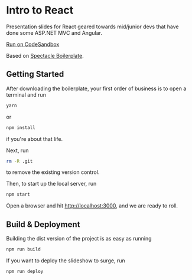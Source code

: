 # Intro to React

Presentation slides for React geared towards mid/junior devs that have done some ASP.NET MVC and Angular.

[Run on CodeSandbox](https://codesandbox.io/s/github/jimbolla/intro-to-react)

Based on [Spectacle Boilerplate](https://github.com/FormidableLabs/spectacle-boilerplate).

## Getting Started

After downloading the boilerplate, your first order of business is to open a terminal and run 
```bash
yarn
```
or 
```bash
npm install
```
if you're about that life.

Next, run 
```bash
rm -R .git
```
to remove the existing version control.

Then, to start up the local server, run
```bash
npm start
```

Open a browser and hit [http://localhost:3000](http://localhost:3000), and we are ready to roll.

## Build & Deployment

Building the dist version of the project is as easy as running
```bash
npm run build
```

If you want to deploy the slideshow to surge, run 
```bash
npm run deploy
```
